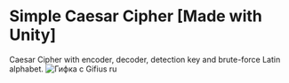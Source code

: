 # Simple Caesar Cipher [Made with Unity]
 Caesar Cipher with encoder, decoder, detection key and brute-force Latin alphabet.
![Гифка с Gifius ru](https://github.com/pysijuice/Caesar-Cipher/assets/73884491/7ba0b861-06b6-4023-a603-89d4c9b31573)
